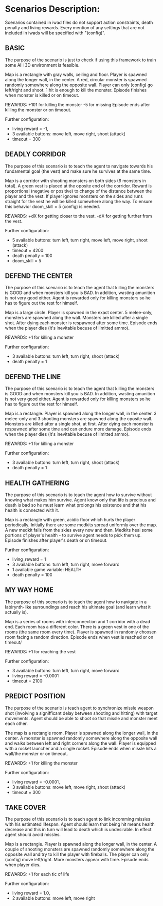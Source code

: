 # Scenarios Description:

Scenarios contained in iwad files do not support  action constraints, death penalty and living rewards.
Every mention of any settings that are not included in iwads will be specified with "(config)".

## BASIC
The purpose of the scenario is just to check if using this
framework to train some AI i 3D environment is feasible.

Map is a rectangle with gray walls, ceiling and floor.
Player is spawned along the longer wall, in the center.
A red, circular monster is spawned randomly somewhere along
the opposite wall. Player can only (config) go left/right 
and shoot. 1 hit is enough to kill the monster. Episode 
finishes when monster is killed or on timeout.

REWARDS:
+101 for killing the monster
-5 for missing
Episode ends after killing the monster or on timeout.

Further configuration:
* living reward = -1,
* 3 available buttons: move left, move right, shoot (attack)
* timeout = 300

## DEADLY CORRIDOR
The purpose of this scenario is to teach the agent to navigate towards
his fundamental goal (the vest) and make sure he survives at the 
same time.

Map is a corridor with shooting monsters on both sides (6 monsters 
in total). A green vest is placed at the oposite end of the corridor.
Reward is proportional (negative or positive) to change of the
distance between the player and the vest. If player ignores monsters 
on the sides and runs straight for the vest he will be killed somewhere 
along the way. To ensure this behavior doom_skill = 5 (config) is 
needed.

REWARDS:
+dX for getting closer to the vest.
-dX for getting further from the vest.

Further configuration:
* 5 available buttons: turn left, turn right, move left, move right, shoot (attack)
* timeout = 4200
* death penalty = 100
* doom_skill = 5


## DEFEND THE CENTER
The purpose of this scenario is to teach the agent that killing the 
monsters is GOOD and when monsters kill you is BAD. In addition,
wasting amunition is not very good either. Agent is rewarded only 
for killing monsters so he has to figure out the rest for himself.

Map is a large circle. Player is spawned in the exact center.
5 melee-only, monsters are spawned along the wall. Monsters are 
killed after a single shot. After dying each monster is respawned 
after some time. Episode ends when the player dies (it's inevitable 
becuse of limitted ammo).

REWARDS:
+1 for killing a monster

Further configuration:
* 3 available buttons: turn left, turn right, shoot (attack)
* death penalty = 1

## DEFEND THE LINE
The purpose of this scenario is to teach the agent that killing the 
monsters is GOOD and when monsters kill you is BAD. In addition,
wasting amunition is not very good either. Agent is rewarded only 
for killing monsters so he has to figure out the rest for himself.

Map is a rectangle. Player is spawned along the longer wall, in the 
center. 3 melee-only and 3 shooting monsters are spawned along the 
oposite wall. Monsters are killed after a single shot, at first. 
After dying each monster is respawned after some time and can endure 
more damage. Episode ends when the player dies (it's inevitable 
becuse of limitted ammo).

REWARDS:
+1 for killing a monster

Further configuration:
* 3 available buttons: turn left, turn right, shoot (attack)
* death penalty = 1

## HEALTH GATHERING
The purpose of this scenario is to teach the agent how to survive
without knowing what makes him survive. Agent know only that life 
is precious and death is bad so he must learn what prolongs his 
existence and that his health is connected with it.

Map is a rectangle with green, acidic floor which hurts the player
periodically. Initially there are some medkits spread uniformly
over the map. A new medkit falls from the skies every now and then.
Medkits heal some portions of player's health - to survive agent 
needs to pick them up. Episode finishes after player's death or 
on timeout.


Further configuration:
* living_reward = 1
* 3 available buttons: turn left, turn right, move forward
* 1  available game variable: HEALTH
* death penalty = 100

## MY WAY HOME
The purpose of this scenario is to teach the agent how to navigate
in a labirynth-like surroundings and reach his ultimate goal 
(and learn what it actually is).

Map is a series of rooms with interconnection and 1 corridor 
with a dead end. Each room has a different color. There is a 
green vest in one of the rooms (the same room every time). 
Player is spawned in randomly choosen room facing a random 
direction. Episode ends when vest is reached or on timeout/

REWARDS:
+1 for reaching the vest

Further configuration:
* 3 available buttons: turn left, turn right, move forward
* living reward = -0.0001
* timeout = 2100

## PREDICT POSITION
The purpose of the scenario is teach agent to synchronize 
missle weapon shot (involving a signifficant delay between 
shooting and hitting) with target movements. Agent should be 
able to shoot so that missle and monster meet each other.

The map is a rectangle room. Player is spawned along the longer 
wall, in the center. A monster is spawned randomly somewhere 
along the opposite wall and walks between left and right corners 
along the wall. Player is equipped with a rocket launcher and 
a single rocket. Episode ends when missle hits a wall/the monster 
or on timeout.

REWARDS:
+1 for killing the monster

Further configuration:
* living reward = -0.0001,
* 3 available buttons: move left, move right, shoot (attack)
* timeout = 300

## TAKE COVER
The purpose of this scenario is to teach agent to link incomming 
missles with his estimated lifespan. Agent should learn that 
being hit means health decrease and this in turn will lead to
death which is undesirable. In effect agent should avoid 
missles.

Map is a rectangle. Player is spawned along the longer wall, 
in the center. A couple of shooting monsters are spawned 
randomly somewhere along the opposite wall and try to kill 
the player with fireballs. The player can only (config) move 
left/right. More monsters appear with time. Episode ends when 
player dies.

REWARDS:
+1 for each tic of life

Further configuration:
* living reward = 1.0,
* 2 available buttons: move left, move right
